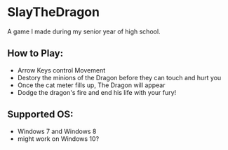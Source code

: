 # SlayTheDragon
A game I made during my senior year of high school.

## How to Play:
- Arrow Keys control Movement
- Destory the minions of the Dragon before they can touch and hurt you
- Once the cat meter fills up, The Dragon will appear
- Dodge the dragon's fire and end his life with your fury!

## Supported OS:
- Windows 7 and Windows 8
- might work on Windows 10?


